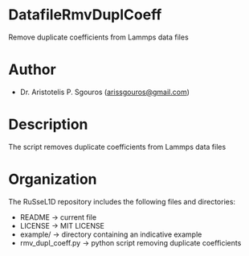 # DatafileRmvDuplCoeff
Remove duplicate coefficients from Lammps data files

# Author
- Dr. Aristotelis P. Sgouros (arissgouros@gmail.com)

# Description
The script removes duplicate coefficients from Lammps data files

# Organization
The RuSseL1D repository includes the following files and directories:
 - README            -> current file
 - LICENSE           -> MIT LICENSE
 - example/          -> directory containing an indicative example
 - rmv_dupl_coeff.py -> python script removing duplicate coefficients
